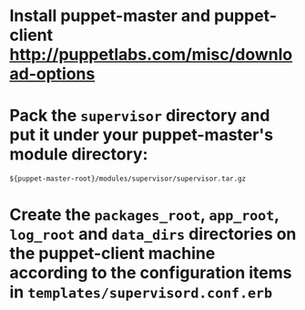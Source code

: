 
# Install puppet-master and puppet-client <http://puppetlabs.com/misc/download-options>

# Pack the `supervisor` directory and put it under your puppet-master's module directory:

    ${puppet-master-root}/modules/supervisor/supervisor.tar.gz

# Create the `packages_root`, `app_root`, `log_root` and `data_dirs` directories on the puppet-client machine according to the configuration items in `templates/supervisord.conf.erb`

